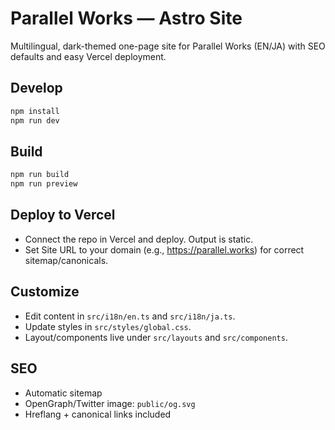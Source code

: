 # Parallel Works — Astro Site

Multilingual, dark-themed one-page site for Parallel Works (EN/JA) with SEO defaults and easy Vercel deployment.

## Develop

```powershell
npm install
npm run dev
```

## Build

```powershell
npm run build
npm run preview
```

## Deploy to Vercel

- Connect the repo in Vercel and deploy. Output is static.
- Set Site URL to your domain (e.g., https://parallel.works) for correct sitemap/canonicals.

## Customize

- Edit content in `src/i18n/en.ts` and `src/i18n/ja.ts`.
- Update styles in `src/styles/global.css`.
- Layout/components live under `src/layouts` and `src/components`.

## SEO

- Automatic sitemap
- OpenGraph/Twitter image: `public/og.svg`
- Hreflang + canonical links included
